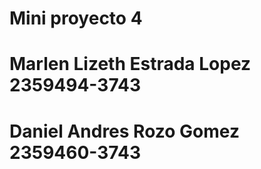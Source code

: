 # Mini proyecto 4
# Marlen Lizeth Estrada Lopez 2359494-3743
# Daniel Andres Rozo Gomez 2359460-3743
